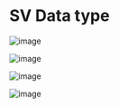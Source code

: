 # SV Data type

![image](https://user-images.githubusercontent.com/98731221/208402858-96cb438e-25f7-4f34-a74c-abe07bfdbcd8.png)

![image](https://user-images.githubusercontent.com/98731221/208403516-f4eda57d-d0a8-4a1e-8314-7c497f25c883.png)

![image](https://user-images.githubusercontent.com/98731221/208404723-889b3022-1f24-4e79-b7dc-4f877c4d7787.png)

![image](https://user-images.githubusercontent.com/98731221/208405258-14bd9365-45fe-4efa-8abc-8aa4f6118340.png)



